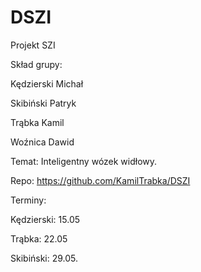 # DSZI
Projekt SZI


Skład grupy:

Kędzierski Michał

Skibiński Patryk

Trąbka Kamil

Woźnica Dawid


Temat: Inteligentny wózek widłowy.

Repo: https://github.com/KamilTrabka/DSZI

Terminy:

Kędzierski: 15.05

Trąbka: 22.05

Skibiński: 29.05.
